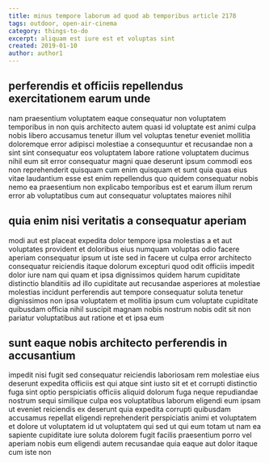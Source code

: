```yaml
---
title: minus tempore laborum ad quod ab temporibus article 2178
tags: outdoor, open-air-cinema
category: things-to-do
excerpt: aliquam est iure est et voluptas sint
created: 2019-01-10
author: author1
---
```


## perferendis et officiis repellendus exercitationem earum unde

nam praesentium voluptatem eaque consequatur non voluptatem temporibus in non quis architecto autem quasi id voluptate est animi culpa nobis libero accusamus tenetur illum vel voluptas tenetur eveniet mollitia doloremque error adipisci molestiae a consequuntur et recusandae non a sint sint consequatur eos voluptatem labore ratione voluptatem ducimus nihil eum sit error consequatur magni quae deserunt ipsum commodi eos non reprehenderit quisquam cum enim quisquam et sunt quia quas eius vitae laudantium esse est enim repellendus quo quidem consequatur nobis nemo ea praesentium non explicabo temporibus est et earum illum rerum error ab voluptatibus cum aut consequatur voluptates maiores nihil

## quia enim nisi veritatis a consequatur aperiam

modi aut est placeat expedita dolor tempore ipsa molestias a et aut voluptates provident et doloribus eius numquam voluptas odio facere aperiam consequatur ipsum ut iste sed in facere ut culpa error architecto consequatur reiciendis itaque dolorum excepturi quod odit officiis impedit dolor iure nam qui quam et ipsa dignissimos quidem harum cupiditate distinctio blanditiis ad illo cupiditate aut recusandae asperiores at molestiae molestias incidunt perferendis aut tempore consequatur soluta tenetur dignissimos non ipsa voluptatem et mollitia ipsum cum voluptate cupiditate quibusdam officia nihil suscipit magnam nobis nostrum nobis odit sit non pariatur voluptatibus aut ratione et et ipsa eum

## sunt eaque nobis architecto perferendis in accusantium

impedit nisi fugit sed consequatur reiciendis laboriosam rem molestiae eius deserunt expedita officiis est qui atque sint iusto sit et et corrupti distinctio fuga sint optio perspiciatis officiis aliquid dolorum fuga neque repudiandae nostrum sequi similique culpa eos voluptatibus laborum eligendi eum ipsam ut eveniet reiciendis ex deserunt quia expedita corrupti quibusdam accusamus repellat eligendi reprehenderit perspiciatis animi et voluptatem et dolore ut voluptatem id ut voluptatem qui sed ut qui eum totam ut nam ea sapiente cupiditate iure soluta dolorem fugit facilis praesentium porro vel aperiam nobis eum eligendi autem recusandae quia eaque aut dolor itaque cum iste non
